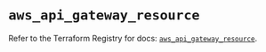 # `aws_api_gateway_resource`

Refer to the Terraform Registry for docs: [`aws_api_gateway_resource`](https://registry.terraform.io/providers/hashicorp/aws/5.41.0/docs/resources/api_gateway_resource).
